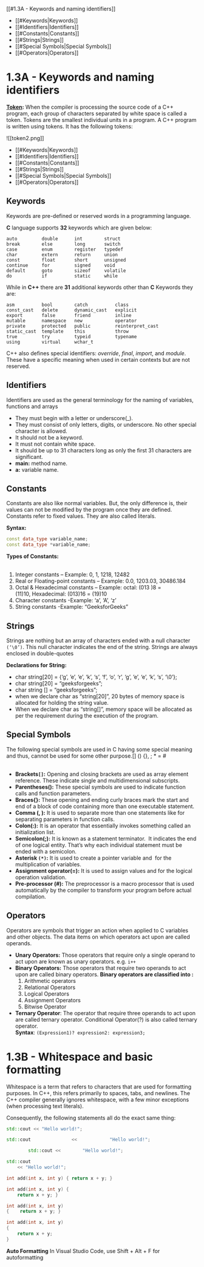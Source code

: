 [[#1.3A - Keywords and naming identifiers]]
- [[#Keywords|Keywords]]
- [[#Identifiers|Identifiers]]
- [[#Constants|Constants]]
- [[#Strings|Strings]]
- [[#Special Symbols|Special Symbols]]
- [[#Operators|Operators]]


# 1.3A - Keywords and naming identifiers

[**Token**](https://www.geeksforgeeks.org/cc-tokens/)**:** When the compiler is processing the source code of a C++ program, each group of characters separated by white space is called a token. Tokens are the smallest individual units in a program. A C++ program is written using tokens. It has the following tokens:

![[token2.png]]
- [[#Keywords|Keywords]]
- [[#Identifiers|Identifiers]]
- [[#Constants|Constants]]
- [[#Strings|Strings]]
- [[#Special Symbols|Special Symbols]]
- [[#Operators|Operators]]

## Keywords

Keywords are pre-defined or reserved words in a programming language.

**C** language supports **32** keywords which are given below:

```
auto         double      int        struct
break        else        long       switch
case         enum        register   typedef
char         extern      return     union
const        float       short      unsigned
continue     for         signed     void
default      goto        sizeof     volatile
do           if          static     while
```

While in **C++** there are **31** additional keywords other than **C** Keywords they are: 

```
asm          bool        catch          class
const_cast   delete      dynamic_cast   explicit
export       false       friend         inline
mutable      namespace   new            operator
private      protected   public         reinterpret_cast
static_cast  template    this           throw
true         try         typeid         typename
using        virtual     wchar_t
```
C++ also defines special identifiers: _override_, _final_, _import_, and _module_. These have a specific meaning when used in certain contexts but are not reserved.

## Identifiers

Identifiers are used as the general terminology for the naming of variables, functions and arrays

-   They must begin with a letter or underscore(_).
-   They must consist of only letters, digits, or underscore. No other special character is allowed.
-   It should not be a keyword.
-   It must not contain white space.
-   It should be up to 31 characters long as only the first 31 characters are significant.
-   **main:** method name.
-   **a:** variable name.

## Constants

Constants are also like normal variables. But, the only difference is, their values can not be modified by the program once they are defined. Constants refer to fixed values. They are also called literals.

**Syntax:**  
```cpp
const data_type variable_name;
const data_type *variable_name;
```

**Types of Constants:**   
 

1.  Integer constants – Example: 0, 1, 1218, 12482
2.  Real or Floating-point constants – Example: 0.0, 1203.03, 30486.184
3.  Octal & Hexadecimal constants – Example: octal: (013 )8 = (11)10, Hexadecimal: (013)16 = (19)10
4.  Character constants -Example: ‘a’, ‘A’, ‘z’
5.  String constants -Example: “GeeksforGeeks”

## Strings 

Strings are nothing but an array of characters ended with a null character `(‘\0’)`. This null character indicates the end of the string. Strings are always enclosed in double-quotes

**Declarations for String:**   

-   char string[20] = {‘g’, ’e’, ‘e’, ‘k’, ‘s’, ‘f’, ‘o’, ‘r’, ‘g’, ’e’, ‘e’, ‘k’, ‘s’, ‘\0’};
-   char string[20] = “geeksforgeeks”;
-   char string [] = “geeksforgeeks”;
-   when we declare char as “string[20]”, 20 bytes of memory space is allocated for holding the string value.
-   When we declare char as “string[]”, memory space will be allocated as per the requirement during the execution of the program.

## Special Symbols

The following special symbols are used in C having some special meaning and thus, cannot be used for some other purpose.[] () {}, ; * = #   
 
-   **Brackets`[]`:** Opening and closing brackets are used as array element reference. These indicate single and multidimensional subscripts.
-   **Parentheses():** These special symbols are used to indicate function calls and function parameters.
-   **Braces{}:** These opening and ending curly braces mark the start and end of a block of code containing more than one executable statement.
-   **Comma (, ):** It is used to separate more than one statements like for separating parameters in function calls.
-   **Colon(:):** It is an operator that essentially invokes something called an initialization list.
-   **Semicolon(;):** It is known as a statement terminator.  It indicates the end of one logical entity. That’s why each individual statement must be ended with a semicolon.
-   **Asterisk `(*)`:** It is used to create a pointer variable and  for the multiplication of variables.
-   **Assignment operator(=):** It is used to assign values and for the logical operation validation.
-   **Pre-processor (#):** The preprocessor is a macro processor that is used automatically by the compiler to transform your program before actual compilation.

## Operators

Operators are symbols that trigger an action when applied to C variables and other objects. The data items on which operators act upon are called operands.   

-   **Unary Operators:** Those operators that require only a single operand to act upon are known as unary operators. e.g. `i++`
-   **Binary Operators:** Those operators that require two operands to act upon are called binary operators. **Binary operators are classified into :** 
    1.  Arithmetic operators
    2.  Relational Operators
    3.  Logical Operators
    4.  Assignment Operators
    5.  Bitwise Operator
-   **Ternary Operator**: The operator that require three operands to act upon are called ternary operator. Conditional Operator(?) is also called ternary operator.   
    **Syntax**: `(Expression1)? expression2: expression3;`

# 1.3B - Whitespace and basic formatting

Whitespace is a term that refers to characters that are used for formatting purposes. In C++, this refers primarily to spaces, tabs, and newlines. The C++ compiler generally ignores whitespace, with a few minor exceptions (when processing text literals).

Consequently, the following statements all do the exact same thing:

```cpp
std::cout << "Hello world!";

std::cout               <<            "Hello world!";

		std::cout << 		"Hello world!";

std::cout
	<< "Hello world!";

```

```cpp
int add(int x, int y) { return x + y; }

int add(int x, int y) {
    return x + y; }

int add(int x, int y)
{    return x + y; }

int add(int x, int y)
{
    return x + y;
}
```

**Auto Formatting** In Visual Studio Code, use Shift + Alt + F for autoformatting
